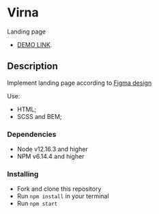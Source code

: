 # Virna

Landing page
- [DEMO LINK](https://tolik-bilokrylov.github.io/Virna/).

## Description

Implement landing page according to [Figma design](https://www.figma.com/file/Y1BSehCzSSwCtmGSjeXaXl/Virna-case-TEST-verstka?node-id=0%3A1)

Use:
- HTML;
- SCSS and BEM;

### Dependencies
* Node v12.16.3 and higher
* NPM v6.14.4 and higher

### Installing
* Fork and clone this repository
* Run `npm install` in your terminal
* Run `npm start`
